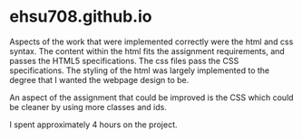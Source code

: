 # ehsu708.github.io

Aspects of the work that were implemented correctly were the html and css syntax. The content within the html fits the assignment requirements, and passes the HTML5 specifications. The css files pass the CSS specifications. The styling of the html was largely implemented to the degree that I wanted the webpage design to be.

An aspect of the assignment that could be improved is the CSS which could be cleaner by using more classes and ids.

I spent approximately 4 hours on the project. 



